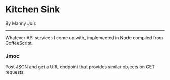 # Kitchen Sink
By Manny Jois

***

Whatever API services I come up with, implemented in Node compiled from CoffeeScript.

### Jmoc

Post JSON and get a URL endpoint that provides similar objects on GET requests.
